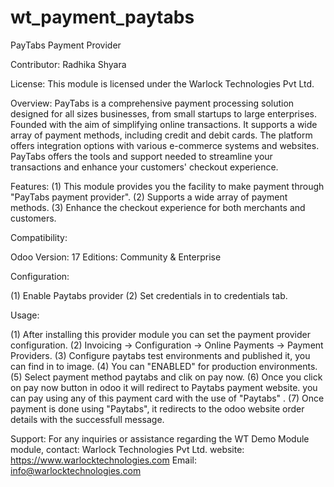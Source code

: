 # wt_payment_paytabs 
PayTabs Payment Provider

Contributor: Radhika Shyara

License: This module is licensed under the Warlock Technologies Pvt Ltd. 

Overview:
PayTabs is a comprehensive payment processing solution designed for all sizes businesses, from small startups to large enterprises. Founded with the aim of simplifying online transactions. It supports a wide array of payment methods, including credit and debit cards. The platform offers integration options with various e-commerce systems and websites. PayTabs offers the tools and support needed to streamline your transactions and enhance your customers' checkout experience.



Features:
(1) This module provides you the facility to make payment through "PayTabs payment provider".
(2) Supports a wide array of payment methods.
(3) Enhance the checkout experience for both merchants and customers.

Compatibility:

Odoo Version: 17
Editions: Community & Enterprise

Configuration:

(1) Enable Paytabs provider
(2) Set credentials in to credentials tab.


Usage:

(1) After installing this provider module you can set the payment provider configuration.
(2) Invoicing -> Configuration -> Online Payments -> Payment Providers.
(3) Configure paytabs test environments and published it, you can find in to image.
(4) You can "ENABLED" for production environments.
(5) Select payment method paytabs and clik on pay now.
(6) Once you click on pay now button in odoo it will redirect to Paytabs payment website. you can pay using any of this payment card with the use of "Paytabs" .
(7) Once payment is done using "Paytabs", it redirects to the odoo website order details with the successfull message.



Support: 
    For any inquiries or assistance regarding the WT Demo Module module,
    contact: Warlock Technologies Pvt Ltd.
    website: https://www.warlocktechnologies.com
    Email:   info@warlocktechnologies.com
